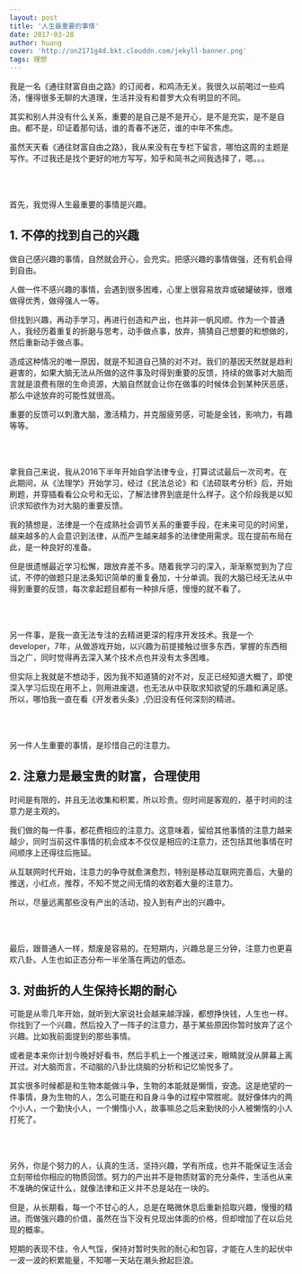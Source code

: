 ```yaml
---
layout: post
title: '人生最重要的事情'
date: 2017-03-28
author: huang
cover: 'http://on2171g4d.bkt.clouddn.com/jekyll-banner.png'
tags: 理想
---
```


我是一名《通往财富自由之路》的订阅者，和鸡汤无关。我很久以前喝过一些鸡汤，懂得很多无聊的大道理，生活并没有和普罗大众有明显的不同。

其实和别人并没有什么关系，重要的是自己是不是开心，是不是充实，是不是自由。都不是，印证着那句话，谁的青春不迷茫，谁的中年不焦虑。

虽然天天看《通往财富自由之路》，我从来没有在专栏下留言，哪怕这周的主题是写作。不过我还是找个更好的地方写写，知乎和简书之间我选择了，嗯。。。

<br><br>

首先，我觉得人生最重要的事情是兴趣。

## 1. 不停的找到自己的兴趣

做自己感兴趣的事情，自然就会开心，会充实。把感兴趣的事情做强，还有机会得到自由。

人做一件不感兴趣的事情，会遇到很多困难，心里上很容易放弃或破罐破摔，很难做得优秀，做得强人一等。

但找到兴趣，再动手学习，再进行创造和产出，也并非一帆风顺。作为一个普通人，我经历着重复的折磨与思考，动手做点事，放弃，猜猜自己想要的和想做的，然后重新动手做点事。

造成这种情况的唯一原因，就是不知道自己猜的对不对。我们的基因天然就是趋利避害的，如果大脑无法从所做的这件事及时得到重要的反馈，持续的做事对大脑而言就是浪费有限的生命资源，大脑自然就会让你在做事的时候体会到某种厌恶感，那么中途放弃的可能性就很高。

重要的反馈可以刺激大脑，激活精力，并克服疲劳感，可能是金钱，影响力，有趣等等。

<br><br>

拿我自己来说，我从2016下半年开始自学法律专业，打算试试最后一次司考。在此期间，从《法理学》开始学习，经过《民法总论》和《法硕联考分析》后，开始刷题，并穿插看看公众号和无讼，了解法律界到底是什么样子。这个阶段我是以知识求知欲作为对大脑的重要反馈。

我的猜想是，法律是一个在成熟社会调节关系的重要手段，在未来可见的时间里，越来越多的人会意识到法律，从而产生越来越多的法律使用需求。现在提前布局在此，是一种良好的准备。

但是很遗憾最近学习松懈，跟放弃差不多。随着我学习的深入，渐渐察觉到为了应试，不停的做题只是法条知识简单的重复叠加，十分单调。我的大脑已经无法从中得到重要的反馈，每次拿起题目都有一种排斥感，慢慢的就不看了。

<br><br>

另一件事，是我一直无法专注的去精进更深的程序开发技术。我是一个developer，7年，从做游戏开始，以兴趣为前提接触过很多东西，掌握的东西相当之广，同时觉得再去深入某个技术点也并没有太多困难。

但实际上我就是不想动手，因为我不知道猜的对不对，反正已经知道大概了，即使深入学习后现在用不上，则用进废退，也无法从中获取求知欲望的乐趣和满足感。所以，哪怕我一直在看《开发者头条》,仍旧没有任何深刻的精进。

<br><br>

另一件人生重要的事情，是珍惜自己的注意力。

## 2. 注意力是最宝贵的财富，合理使用

时间是有限的，并且无法收集和积累，所以珍贵。但时间是客观的，基于时间的注意力是主观的。

我们做的每一件事，都花费相应的注意力。这意味着，留给其他事情的注意力越来越少，同时当前这件事情的机会成本不仅仅是相应的注意力，还包括其他事情在时间顺序上还得往后拖延。

从互联网时代开始，注意力的争夺就愈演愈烈，特别是移动互联网完善后，大量的推送，小红点，推荐，不知不觉之间无情的收割着大量的注意力。

所以，尽量远离那些没有产出的活动，投入到有产出的兴趣中。

<br><br>

最后，跟普通人一样，颓废是容易的。在短期内，兴趣总是三分钟，注意力也更喜欢八卦。人生也如正态分布一半坐落在两边的低态。

## 3. 对曲折的人生保持长期的耐心

可能是从零几年开始，就听到大家说社会越来越浮躁，都想挣快钱，人生也一样。你找到了一个兴趣，然后投入了一阵子的注意力，基于某些原因你暂时放弃了这个兴趣。比如我前面提到的那些事情。

或者是本来你计划今晚好好看书，然后手机上一个推送过来，眼睛就没从屏幕上离开过。对大脑而言，不动脑的八卦比烧脑的分析和记忆愉悦多了。

其实很多时候都是和生物本能做斗争，生物的本能就是懒惰，安逸。这是绝望的一件事情，身为生物的人，怎么可能在和自身斗争的过程中常胜呢。就好像体内的两个小人，一个勤快小人，一个懒惰小人，故事嘛总之后来勤快的小人被懒惰的小人打死了。

<br><br>

另外，你是个努力的人，认真的生活，坚持兴趣，学有所成，也并不能保证生活会立刻带给你相应的物质回馈。努力的产出并不是物质财富的充分条件，生活也从来不准确的保证什么，就像法律和正义并不总是站在一块的。

但是，从长期看，每一个不甘心的人，总是在略微休息后重新拾取兴趣，慢慢的精进。而做强兴趣的价值，虽然在当下没有兑现出体面的价格，但却增加了在以后兑现的概率。

短期的表现不佳，令人气馁，保持对暂时失败的耐心和包容，才能在人生的起伏中一波一波的积累能量，不知哪一天站在潮头掀起巨浪。